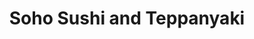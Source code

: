 ---
layout: place
title: "Soho Sushi and Teppanyaki"
permalink: /california/roseville/soho-sushi-and-teppanyaki.html
stateAbbr: CA
stateName: California
cityName: Roseville
seo:
  name: "Soho Sushi and Teppanyaki"
  type: Restaurant
  links: http://sohoteppanyaki.com/
description: "Soho Sushi and Teppanyaki serves delicious sushi in Roseville, California. Try fresh Japanese dishes for a great dining experience. "
place_id: ChIJyf7Tp_Ufm4AR-vA_WEqPqQM
photos:
  - name: >-
      places/ChIJyf7Tp_Ufm4AR-vA_WEqPqQM/photos/AeeoHcKcZaAZPEzYGnBzus-PO1pHccy0NCzBv-kbUTH-_lgOwwovRAJWsy3JGWFe_-j3Fs_Kwy79Fxgbsv1F9WJJUi6qznPSKikJjy0-r9CHlKCLTtUHLRgWGq7uNvTtbozovTmOGBC3runyEY66Mt6mp9gjNx1jI1u80Dhxeisox6Vtn89PJY1xRvMbNX1odEzlhnXl0Z9_dVC1_uzb-K-31aQgXLAnKkV51MzLSC21PsTip1iIneOSmHtK5_dLOZkc7OHnjWXHCfNrZJHG94QQmLMeBzGHkHzPeajKwitOtNOpNg
    widthPx: 4032
    heightPx: 3024
    authorAttributions:
      - displayName: Soho Sushi and Teppanyaki
        uri: https://maps.google.com/maps/contrib/101827600264291822564
        photoUri: >-
          https://lh3.googleusercontent.com/a-/ALV-UjW8FilMU4CYLK8Wn5WJro-QhTL8jaA3nRT16CNtjc8PhKtwd6qc=s100-p-k-no-mo
    flagContentUri: >-
      https://www.google.com/local/imagery/report/?cb_client=maps_api_places.places_api&image_key=!1e10!2sAF1QipPc8va563E_tNUWVPrDbOxMAwypRCt2lFf0NHAd&hl=en-US
    googleMapsUri: >-
      https://www.google.com/maps/place//data=!3m4!1e2!3m2!1sAF1QipPc8va563E_tNUWVPrDbOxMAwypRCt2lFf0NHAd!2e10!4m2!3m1!1s0x809b1ff5a7d3fec9:0x3a98f4a583ff0fa
  - name: >-
      places/ChIJyf7Tp_Ufm4AR-vA_WEqPqQM/photos/AeeoHcK9z9dc5I4c15LTJf8d6JBJRqTxuLtrdU3XOj8GjuUA-BXgYZV0EqTbVA5gXdx7PBjdU4V0ONcQQSR7D-rxCJxx6w3lG6mOHNacPIHUytA7pbo4Tp3xyTE1lroWjpP-L4NBIx3EKW2gQ47ijR2kAK5L4EHJq6eB3f5sMiPn5FZ7lYKwVV-OidLbuzjg-UOIj90TtnbqyYLJATd-5nK7IypxUyT-ecld3VrAHSkTSS1UKzoKENWYzUclWkKzNxwK5Oi7fRabfWMPX_J-CIu4Sc2Jb2T8eRmxgJiQFpUxVKAsMg
    widthPx: 2048
    heightPx: 1152
    authorAttributions:
      - displayName: Soho Sushi and Teppanyaki
        uri: https://maps.google.com/maps/contrib/101827600264291822564
        photoUri: >-
          https://lh3.googleusercontent.com/a-/ALV-UjW8FilMU4CYLK8Wn5WJro-QhTL8jaA3nRT16CNtjc8PhKtwd6qc=s100-p-k-no-mo
    flagContentUri: >-
      https://www.google.com/local/imagery/report/?cb_client=maps_api_places.places_api&image_key=!1e10!2sAF1QipOCY_typVxgvuOYuAn_RaquIO7OdM71gQpwbcbn&hl=en-US
    googleMapsUri: >-
      https://www.google.com/maps/place//data=!3m4!1e2!3m2!1sAF1QipOCY_typVxgvuOYuAn_RaquIO7OdM71gQpwbcbn!2e10!4m2!3m1!1s0x809b1ff5a7d3fec9:0x3a98f4a583ff0fa
  - name: >-
      places/ChIJyf7Tp_Ufm4AR-vA_WEqPqQM/photos/AeeoHcLojx7hElCDqWaykKnvwPx3Fxvd2RHRGarKh4Ex5xc7npTdHOFzNiHMxon1az0weuO8tjHlWDjYmEkoeBDvPj1TpaN4zRfHc5zhKy4UrecPUL8OnkCL8o0Jaw8uN_NcjMsg1dk8JcN3JZIsfqXeM3y5lZ_W-hUosWRHnlw67SqNgRqEvG5LkttFBzBJ9cpppMk9QMyUx31CfnHo5-i8KJb0H9nhZ-wFcGL82JD8EkR39ABlhF9dGurnPgfxhyBlibHZD6N6Euy97wlboJfo2qYqWUivKGWwymYq72lNZziHvog8ls_kwAzGtEbpaBVSo-5LEErSGu05eoGOc0Wwh2olwix67HY7RdqhqOJ09EqWPNPcHqHDT16MyAxj_a8D1-rmS9hvwFPDcbIPMtdPH36waFl_N3qDIHODag5a7K39dg
    widthPx: 3024
    heightPx: 4032
    authorAttributions:
      - displayName: Cristina Lucia Izaguirre Lucatero
        uri: https://maps.google.com/maps/contrib/113049045464582440918
        photoUri: >-
          https://lh3.googleusercontent.com/a-/ALV-UjVs-Eay_0vcJPt80A7sxOTtLQ8pwYzvEBBYLlEDOjW8itab_1dQ=s100-p-k-no-mo
    flagContentUri: >-
      https://www.google.com/local/imagery/report/?cb_client=maps_api_places.places_api&image_key=!1e10!2sCIHM0ogKEICAgICe0K_maQ&hl=en-US
    googleMapsUri: >-
      https://www.google.com/maps/place//data=!3m4!1e2!3m2!1sCIHM0ogKEICAgICe0K_maQ!2e10!4m2!3m1!1s0x809b1ff5a7d3fec9:0x3a98f4a583ff0fa
  - name: >-
      places/ChIJyf7Tp_Ufm4AR-vA_WEqPqQM/photos/AeeoHcIy3MHcI5PAwD_Gv42B_00dA2MKyshM7qwjU4U4brkJXqiNjP3bJTQNkmuy_XSxCcdE3fYjxQZtV-Rn8N2mVIOMf2jxdCHh8P8SkoCCy3CKgshTVy1YL-9mvAZL1FtCB16kH6UfpLxN4F_YZcMlv5XyKBZy9DvQV1cMS54UR6N3HBV-nqFKUwW_Hin5XtGc889I4k_tebQA4xfpnJ9hhZVoX782hN_YbVr9IhGlpy-0uDY2A1EEMVaYQqLjcm8pR2ns-OvqoLjJUVwSuOPVzXyxITgzDJv67clNtTwRdoxT_qyt9nm9QALeFpYS0CppPsGfdui-O8O8KZWuvtfuaOQaae0kX9KbtfDPy6ywHlwZn3ZR4ywgcLu92sYVZImf9OlfBKp8OVWeKp66DNcNXqAYwI8rmro8oVJtThjWwOlqf2dD
    widthPx: 3000
    heightPx: 4000
    authorAttributions:
      - displayName: Ben Sherrin
        uri: https://maps.google.com/maps/contrib/116281519902635223970
        photoUri: >-
          https://lh3.googleusercontent.com/a/ACg8ocJ373vsPX0m4utE97qE50Ceb74OaAo7Qe2rxC1Db5nnBDPnnw=s100-p-k-no-mo
    flagContentUri: >-
      https://www.google.com/local/imagery/report/?cb_client=maps_api_places.places_api&image_key=!1e10!2sCIHM0ogKEICAgIDbho7DygE&hl=en-US
    googleMapsUri: >-
      https://www.google.com/maps/place//data=!3m4!1e2!3m2!1sCIHM0ogKEICAgIDbho7DygE!2e10!4m2!3m1!1s0x809b1ff5a7d3fec9:0x3a98f4a583ff0fa
  - name: >-
      places/ChIJyf7Tp_Ufm4AR-vA_WEqPqQM/photos/AeeoHcJgJFMz7ey67gWUCF9wWHlfD5PVMy9aF-z7qm_nsVK7kImfjBDmZTVEHNytuXQda62DZhylmjKtwKUdxdeR9lzoBAwEs-NbR71Io1A7yMcax3U7Wc6b1KI7_YSaJ4Fcwk2KZ0LZJwQFXB6ELLwaikGn6y9rEshdTWU8IQskSMmde-cYcie4dMMFlm9XNQORiGTPOCb2OGRWmoKABrt8WqJOCaFKqLJHPASg_0g3yS55700RV7v6x523kBiokq7rB3elkTUuEDrZrtZ1lfeBWIIhgEXoUFnehu9IOXC-Dbu4JxsSjX8OEc4P_ML7AX4gGYiPnb7IBWzSWdGS2kZ6Ja8aC4xN2G8HuqcxbueRTRGq1oqifwA4xyT3KXzEd9_Tz3pksb1tSL-dVaLocbQR6H3n-2DNzDvS8jzPfmu-dpdBTjf6
    widthPx: 4000
    heightPx: 3000
    authorAttributions:
      - displayName: Vadim Chil
        uri: https://maps.google.com/maps/contrib/114491772961552396772
        photoUri: >-
          https://lh3.googleusercontent.com/a-/ALV-UjWGP0x4DMSrPi1dnbWXB71J9K2OfPXKZv1NtYoJ_ijP9epjA4BA=s100-p-k-no-mo
    flagContentUri: >-
      https://www.google.com/local/imagery/report/?cb_client=maps_api_places.places_api&image_key=!1e10!2sCIHM0ogKEICAgIDL6_r6xgE&hl=en-US
    googleMapsUri: >-
      https://www.google.com/maps/place//data=!3m4!1e2!3m2!1sCIHM0ogKEICAgIDL6_r6xgE!2e10!4m2!3m1!1s0x809b1ff5a7d3fec9:0x3a98f4a583ff0fa
  - name: >-
      places/ChIJyf7Tp_Ufm4AR-vA_WEqPqQM/photos/AeeoHcKeu3cabqfrvllhqTScmbr3YxBBYMU4XWRwfe6qgZeztzq2tMhb8uakba_akN3HqYY0xACsYNx79sFQRM4OHMLwkyZweSuRaCSw9ZgFzYl7BoNAfP0jxCpflJgb-aNJXdUX7pgVrgmbk7EvivLhu6Q9iZtCGj3B-41TDWQnzRsRsev9LvTqflK4uFMfbXUbmIt8780mPpADpPexB8hwhEUh6nVChBjFzZpXy6E8fPpkGiryZuzBpgwd1qCJF9mlC16SMJ5xibqaV_dWqnuF2JMZE07tT66x_c7649y0KAsH9dSh8b-yFiD7RMYgypWRJ9QNuF-qB3uhSbNqPhrzb9b7FIHYFIaDAZQLAjKRnnp81wAfupwlPIRT7N6MA0UnQSw0TvQnRCkWjFiPvj5MRyoR-XtJUgtDHdPvKHW3PxY
    widthPx: 3024
    heightPx: 4032
    authorAttributions:
      - displayName: ELAyonSinaloa916
        uri: https://maps.google.com/maps/contrib/111260067891256532562
        photoUri: >-
          https://lh3.googleusercontent.com/a-/ALV-UjXdrD8qGdr-NkrjEmLdHWMzmF81foZiBww7fFk7pPsYTwSJvYa3=s100-p-k-no-mo
    flagContentUri: >-
      https://www.google.com/local/imagery/report/?cb_client=maps_api_places.places_api&image_key=!1e10!2sCIHM0ogKEICAgICP3t2NNA&hl=en-US
    googleMapsUri: >-
      https://www.google.com/maps/place//data=!3m4!1e2!3m2!1sCIHM0ogKEICAgICP3t2NNA!2e10!4m2!3m1!1s0x809b1ff5a7d3fec9:0x3a98f4a583ff0fa
  - name: >-
      places/ChIJyf7Tp_Ufm4AR-vA_WEqPqQM/photos/AeeoHcLFQxgEk8_z53SDAzE7nZhzzzG8ucv_TE04tQzOQm5HTtE66Zhk8LhbRNob3slDX8enMA_LsXE-ML1QHZFHj_C38vMM7E5_fTJBKQk88uv3T58AkKuxAM_tuEEEDTVqyNwMhJEO8uw5oKLNMkTzG7eihk-in7f3f4dTvOwirHqYpFClNa-j02GkIbB2uEZNbkAdLbHrFL55ciU9wjk3dNWX35JdUx8ghf9Zf_Pa5gR3UcsYFDeu9LqUmXNZ3pAYMi5IOx9K75-02Mk3rtEdCSE6QLMmD0RFm48aQP37HV1aubfAdWFuqxi_vhxJK8doSwnrgh8Z-O7D1h0BUY40uZnamLNOvmEDrFsxQjwrlEal_vHIdtnbsMFKknFmBCRURX5hbSlvXrtd4EU-mpZyqfKPLAMjZN0onHSrlegJquPN1tWF
    widthPx: 4080
    heightPx: 3072
    authorAttributions:
      - displayName: Anthony Domagas
        uri: https://maps.google.com/maps/contrib/109085248215057698084
        photoUri: >-
          https://lh3.googleusercontent.com/a-/ALV-UjUkE-oHALcLBw1LCpR00U03Ft0v-HRx4bdWyYAsSMt_xF_96Dar=s100-p-k-no-mo
    flagContentUri: >-
      https://www.google.com/local/imagery/report/?cb_client=maps_api_places.places_api&image_key=!1e10!2sCIHM0ogKEICAgIC1sJXV8wE&hl=en-US
    googleMapsUri: >-
      https://www.google.com/maps/place//data=!3m4!1e2!3m2!1sCIHM0ogKEICAgIC1sJXV8wE!2e10!4m2!3m1!1s0x809b1ff5a7d3fec9:0x3a98f4a583ff0fa
  - name: >-
      places/ChIJyf7Tp_Ufm4AR-vA_WEqPqQM/photos/AeeoHcJ36DwqC7myJcGIRdaahPcohYuV8VfQIDaL_8QIhwXx3hQ9Gl3DPCwlXzMrhGdlRlC5SuzoWUMxwFAEjAHiWOc7wQpBqg7G8cUbXN50wi33yBNYzkzjgAtixnbLhbwjyAICgEsdEvVGkUQ0rljgTB-4OkVm-iDv5263SkTyxR4XbapWr3KQed4bx781VGFY3lwz543q-H-kteqySxSXo_GLCYocr2Ik1wizaidF2gZzTzEeJRGAKDGGNIPqJ6WmGPNn1SJPRbBLNEsvBwK_lofZJxhmC4Z3ke4rzKSO7rwSivK2Ed9MYHgnpnlpMQW-LN0qsdqPOE2FG_Q4QDlkocH2Ko68z23CZRTI7dtfBHc81Lvt-3R6yoeqqLok60FOGMjS2p1ZMyPkRHL2yi5J3DnoSuavYoALRsgedsh-JmMxSFA
    widthPx: 4048
    heightPx: 3036
    authorAttributions:
      - displayName: Joy McLaughlin
        uri: https://maps.google.com/maps/contrib/116679932166805699635
        photoUri: >-
          https://lh3.googleusercontent.com/a/ACg8ocKCdkF_4TaEp-aS2bGpP0kuQxbhHWaeWZeBU2iGZbrNvCRzSc0=s100-p-k-no-mo
    flagContentUri: >-
      https://www.google.com/local/imagery/report/?cb_client=maps_api_places.places_api&image_key=!1e10!2sCIHM0ogKEICAgICEgMm2gwE&hl=en-US
    googleMapsUri: >-
      https://www.google.com/maps/place//data=!3m4!1e2!3m2!1sCIHM0ogKEICAgICEgMm2gwE!2e10!4m2!3m1!1s0x809b1ff5a7d3fec9:0x3a98f4a583ff0fa
  - name: >-
      places/ChIJyf7Tp_Ufm4AR-vA_WEqPqQM/photos/AeeoHcKR7QZXoNYyIwYR9qQ4Voz4Drr9W-vZUalK3QJ0nlpvcPp3nTL6GgsoIVnWynj7QIHK5JGc0sJPjeXjXqiXG4GPTyIQaTHJxNEp2dn11HelRaWLDnpOF-F1-1vwmxmCSQ3NE232xKI1KUMylg-KcMxuGQtEUhE3BFXFtGrTmvgr99qofr9x5gSRwe-TIwPvbLXqLzgVrEyGYmVy-X09-1ht_9GBeTOGbBMHmNAI_xdcpPAQ6UWMBNyy6ckWHibyEV0_QhZWQWzK4zRvDeqMr7ZesLJaQwQjW5MFUQN6E-z-Uj65CGsvwWnFuTuN52hVEXkUIAasZBcva6cjNrepVQa3KHy9ZmSDK2S81BzfNLizh1Z10Rh5251Uc-nwLaSL23Pw_02pAWgLcsUMk9MuMaE4c4aS2MVb0p-WRF5QS0ZXQ4Gv
    widthPx: 4032
    heightPx: 3024
    authorAttributions:
      - displayName: Zina Padgett
        uri: https://maps.google.com/maps/contrib/107716150080733743374
        photoUri: >-
          https://lh3.googleusercontent.com/a-/ALV-UjV-bvhYwtEatbXbBH9MIznowS_EaX7KSv1yjJ6m5GEFHZuGlxo=s100-p-k-no-mo
    flagContentUri: >-
      https://www.google.com/local/imagery/report/?cb_client=maps_api_places.places_api&image_key=!1e10!2sCIHM0ogKEICAgICk_YvKsQE&hl=en-US
    googleMapsUri: >-
      https://www.google.com/maps/place//data=!3m4!1e2!3m2!1sCIHM0ogKEICAgICk_YvKsQE!2e10!4m2!3m1!1s0x809b1ff5a7d3fec9:0x3a98f4a583ff0fa
  - name: >-
      places/ChIJyf7Tp_Ufm4AR-vA_WEqPqQM/photos/AeeoHcIvuB88ScjHIrGp5B-8KB0ZKpCSb24q3ysVrVsJ_GLxTvfXqSA18RqC_FjbjL0TBXFM36SUwZB5d5DhN5RE6c_aJ5GpiyfKY8ZRHXNdFzxo4sTTCWIQFB43kFPOAwl30htlRCPwNw56fDy4aaxtnkUXZCZT91Yv3U4gJIx3WxSDIu_Rpbgm4R2idvTpijQffhRUQi85rcdQJzPtF_EEoCPwFZH5ZM5s8Vb9CwLskErtdGVDD1JZHKvePZVCQ499yhC44KpmQNANp9eWND2mJFM7nM0HdFd4FGKuyBBgNxRL9ybS8fAIIRrbzzxkvqPVdsfMfBhk0_0lv71luFx7OTmRMoccQziYXwsvL_dliacCP2dNjPAK2Uz2XB3vseXq2XGQDlDao8HAix4TRUU7ItCDq5IvnlwTUeCpGdOKHFMyOgZR
    widthPx: 3000
    heightPx: 4000
    authorAttributions:
      - displayName: Raoul Gnagne
        uri: https://maps.google.com/maps/contrib/105053870872940463759
        photoUri: >-
          https://lh3.googleusercontent.com/a-/ALV-UjVYGl4xrhdMVglTQqhS4EvysRImPifsBlvw9KqPL3K_wbb9mvkm=s100-p-k-no-mo
    flagContentUri: >-
      https://www.google.com/local/imagery/report/?cb_client=maps_api_places.places_api&image_key=!1e10!2sCIHM0ogKEICAgICjz__s7QE&hl=en-US
    googleMapsUri: >-
      https://www.google.com/maps/place//data=!3m4!1e2!3m2!1sCIHM0ogKEICAgICjz__s7QE!2e10!4m2!3m1!1s0x809b1ff5a7d3fec9:0x3a98f4a583ff0fa
address: 1811 Douglas Blvd a1, Roseville, CA 95661, USA
street: 1811 Douglas Blvd a1
city: Roseville
state: CA
zip: '95661'
country: USA
neighborhood: Lead Hill
latitude: '38.746578'
longitude: '-121.260795'
accessibility_options:
  wheelchairAccessibleParking: true
  wheelchairAccessibleEntrance: true
  wheelchairAccessibleRestroom: true
  wheelchairAccessibleSeating: true
business_status: OPERATIONAL
name: Soho Sushi and Teppanyaki
google_maps_links:
  directionsUri: >-
    https://www.google.com/maps/dir//''/data=!4m7!4m6!1m1!4e2!1m2!1m1!1s0x809b1ff5a7d3fec9:0x3a98f4a583ff0fa!3e0
  placeUri: https://maps.google.com/?cid=263899602648822010
  writeAReviewUri: >-
    https://www.google.com/maps/place//data=!4m3!3m2!1s0x809b1ff5a7d3fec9:0x3a98f4a583ff0fa!12e1
  reviewsUri: >-
    https://www.google.com/maps/place//data=!4m4!3m3!1s0x809b1ff5a7d3fec9:0x3a98f4a583ff0fa!9m1!1b1
  photosUri: >-
    https://www.google.com/maps/place//data=!4m3!3m2!1s0x809b1ff5a7d3fec9:0x3a98f4a583ff0fa!10e5
primary_type: Japanese Restaurant
opening_hours:
  regular: null
  current: null
secondary_opening_hours:
  regular:
    weekdayDescriptions: null
    type: null
  current:
    weekdayDescriptions: null
    type: null
phone: (916) 771-4749
price_level: PRICE_LEVEL_MODERATE
price_range: $30 &ndash; $50
rating: '4.3'
rating_count: 394
website: http://sohoteppanyaki.com/
reviews: null
parking_options: null
payment_options: null
allow_dogs: null
curbside_pickup: null
delivery: null
dine_in: null
good_for_children: null
good_for_groups: null
good_for_sports: null
live_music: null
menu_for_children: null
outdoor_seating: null
reservable: null
restroom: null
serves_beer: null
serves_breakfast: null
serves_brunch: null
serves_cocktails: null
serves_coffee: null
serves_dinner: null
serves_dessert: null
serves_lunch: null
serves_vegetarian_food: null
serves_wine: null
takeout: null
summary: null

---